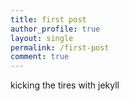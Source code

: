 ```yaml
---
title: first post
author_profile: true
layout: single
permalink: /first-post
comment: true
---
```


kicking the tires with jekyll
